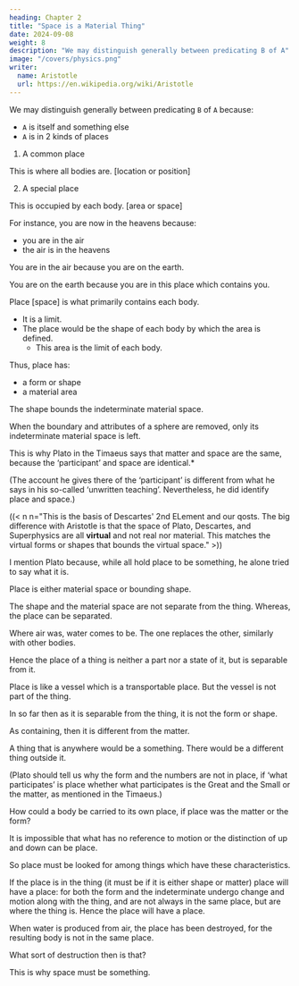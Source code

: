```yaml
---
heading: Chapter 2
title: "Space is a Material Thing"
date: 2024-09-08
weight: 8
description: "We may distinguish generally between predicating B of A"
image: "/covers/physics.png"
writer:
  name: Aristotle 
  url: https://en.wikipedia.org/wiki/Aristotle
---
```



We may distinguish generally between predicating `B` of `A` because:
- `A` is itself and something else
- `A` is in 2 kinds of places 

1. A common place

This is where all bodies are. [location or position]

2. A special place

This is occupied by each body. [area or space] 


For instance, you are now in the heavens because:
- you are in the air
- the air is in the heavens

You are in the air because you are on the earth.

<!-- no more than -->
You are on the earth because you are in this place which contains you.

Place [space] is what primarily contains each body.
- It is a limit.
- The place would be the shape of each body by which the area is defined.
  - This area is the limit of each body.

Thus, place has:
- a form or shape
- a material area

The shape bounds the indeterminate material space. 

<!-- If, then, we look at the question in this way the place of a thing is its form.

But, if we regard the place as the extension of the magnitude, it is the matter. 

For this is different from the magnitude: 

it is what is contained and defined by the form, as by a bounding plane. -->

<!-- Matter or the indeterminate is of this nature.   taken away, nothing but the matter-->

When the boundary and attributes of a sphere are removed, only its indeterminate material space is left.

This is why Plato in the Timaeus says that matter and space are the same, because the ‘participant’ and space are identical.*

(The account he gives there of the ‘participant’ is different from what he says in his so-called ‘unwritten teaching’. Nevertheless, he did identify place and space.) 

((< n n="This is the basis of Descartes' 2nd ELement and our qosts. The big difference with Aristotle is that the space of Plato, Descartes, and Superphysics are all **virtual** and not real nor material. This matches the virtual forms or shapes that bounds the virtual space." >))

I mention Plato because, while all hold place to be something, he alone tried to say what it is.

<!-- What is place?  
In view of these facts we should naturally expect to find difficulty in determining what
place is, if indeed matter form -->

Place is either material space or bounding shape.

<!--  They demand a very close
scrutiny, especially as it is not easy to recognize them apart. form and the matter-->

<!-- But it is at any rate not difficult to see that place cannot be either of them. -->

The shape and the material space are not separate from the thing. Whereas, the place can be separated.

Where air was, water comes to be. The one replaces the other, similarly with other bodies. 

Hence the place of a thing is neither a part nor a state of it, but is separable from it. 

Place is like a vessel which is a transportable place. But the vessel is not part of the thing.

In so far then as it is separable from the thing, it is not the form or shape. 

As containing, then it is different from the matter.

A thing that is anywhere would be a something. There would be a different thing outside it.

(Plato should tell us why the form and the numbers are not in place, if ‘what participates’ is place whether what participates is
the Great and the Small or the matter, as mentioned in the Timaeus.)

How could a body be carried to its own place, if place was the matter or the form? 

It is impossible that what has no reference to motion or the distinction of up and down can be place. 

So place must be looked for among things which have these characteristics.

If the place is in the thing (it must be if it is either shape or matter) place will have a place: for both the form and the indeterminate undergo change and motion along with the thing, and are not always in the same place, but are where the thing is. Hence the place will have a place.

When water is produced from air, the place has been destroyed, for the resulting body is not in the same place.

What sort of destruction then is that? 

This is why space must be something.

<!--  and again of the difficulties that
may be raised about its essential nature. -->
